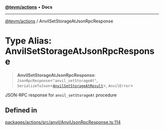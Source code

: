 [**@tevm/actions**](../README.md) • **Docs**

***

[@tevm/actions](../globals.md) / AnvilSetStorageAtJsonRpcResponse

# Type Alias: AnvilSetStorageAtJsonRpcResponse

> **AnvilSetStorageAtJsonRpcResponse**: `JsonRpcResponse`\<`"anvil_setStorageAt"`, `SerializeToJson`\<[`AnvilSetStorageAtResult`](AnvilSetStorageAtResult.md)\>, `AnvilError`\>

JSON-RPC response for `anvil_setStorageAt` procedure

## Defined in

[packages/actions/src/anvil/AnvilJsonRpcResponse.ts:114](https://github.com/evmts/tevm-monorepo/blob/main/packages/actions/src/anvil/AnvilJsonRpcResponse.ts#L114)
